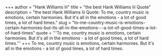 +++
author = "Hank Williams Iii"
title = "the best Hank Williams Iii Quote"
description = "the best Hank Williams Iii Quote: To me, country music is emotions, certain harmonies. But it's all in the emotions - a lot of good times, a lot of hard times."
slug = "to-me-country-music-is-emotions-certain-harmonies-but-its-all-in-the-emotions---a-lot-of-good-times-a-lot-of-hard-times"
quote = '''To me, country music is emotions, certain harmonies. But it's all in the emotions - a lot of good times, a lot of hard times.'''
+++
To me, country music is emotions, certain harmonies. But it's all in the emotions - a lot of good times, a lot of hard times.
